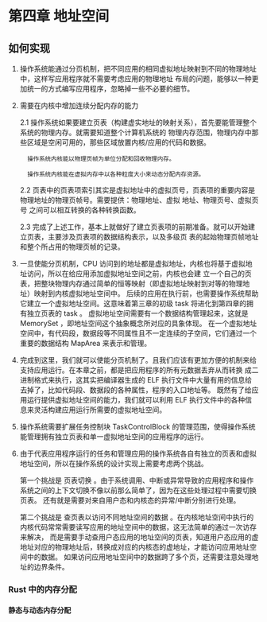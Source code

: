 # 第四章 地址空间

## 如何实现

1. 操作系统能通过分页机制，把不同应用的相同虚拟地址映射到不同的物理地址中，这样写应用程序就不需要考虑应用的物理地址
布局的问题，能够以一种更加统一的方式编写应用程序，忽略掉一些不必要的细节。

2. 需要在内核中增加连续分配内存的能力
    
     2.1 操作系统如果要建立页表（构建虚实地址的映射关系），首先要能管理整个系统的物理内存。就需要知道整个计算机系统的
        物理内存范围，物理内存中那些区域是空闲可用的，那些区域放置内核/应用的代码和数据。
        
         操作系统内核能以物理页帧为单位分配和回收物理内存。

         操作系统内核能在虚拟内存中以各种粒度大小来动态分配内存资源。

     2.2 页表中的页表项索引其实是虚拟地址中的虚拟页号，页表项的重要内容是物理地址的物理页帧号。需要提供：物理地址、虚拟
        地址、物理页号、虚拟页号 之间可以相互转换的各种转换函数。

     2.3 完成了上述工作，基本上就做好了建立页表项的前期准备。就可以开始建立页表，主要涉及页表项的数据结构表示，以及多级页
        表的起始物理页帧地址和整个所占用的物理页帧的记录。

3. 一旦使能分页机制，CPU 访问到的地址都是虚拟地址，内核也将基于虚拟地址访问，所以在给应用添加虚拟地址空间之前，内核也会建
    立一个自己的页表，把整块物理内存通过简单的恒等映射（即虚拟地址映射到对等的物理地址）映射到内核虚拟地址空间中。
    后续的应用在执行前，也需要操作系统帮助它建立一个虚拟地址空间。这意味着第三章的初级 task 将进化到第四章的拥有独立页表的 task 。
    虚拟地址空间需要有一个数据结构管理起来，这就是 MemorySet ，即地址空间这个抽象概念所对应的具象体现。
    在一个虚拟地址空间中，有代码段，数据段等不同属性且不一定连续的子空间，它们通过一个重要的数据结构 MapArea 来表示和管理。

4. 完成到这里，我们就可以使能分页机制了。且我们应该有更加方便的机制来给支持应用运行。在本章之前，都是把应用程序的所有元数据丢弃从而转换
    成二进制格式来执行，这其实把编译器生成的 ELF 执行文件中大量有用的信息给去掉了，比如代码段、数据段的各种属性，程序的入口地址等。
    既然有了给应用运行提供虚拟地址空间的能力，我们就可以利用 ELF 执行文件中的各种信息来灵活构建应用运行所需要的虚拟地址空间。

5. 操作系统需要扩展任务控制块 TaskControlBlock 的管理范围，使得操作系统能管理拥有独立页表和单一虚拟地址空间的应用程序的运行。

6. 由于代表应用程序运行的任务和管理应用的操作系统各自有独立的页表和虚拟地址空间，所以在操作系统的设计实现上需要考虑两个挑战。

     第一个挑战是 页表切换 。由于系统调用、中断或异常导致的应用程序和操作系统之间的上下文切换不像以前那么简单了，因为在这些处理过程中需要切换页表。
     还有就是需要对来自用户态和内核态的异常/中断分别进行处理。
    
     第二个挑战是 查页表以访问不同地址空间的数据 。在内核地址空间中执行的内核代码常常需要读写应用的地址空间中的数据，这无法简单的通过一次访存来解决，
     而是需要手动查用户态应用的地址空间的页表，知道用户态应用的虚地址对应的物理地址后，转换成对应的内核态的虚地址，才能访问应用地址空间中的数据。
     如果访问应用地址空间中的数据跨了多个页，还需要注意处理地址的边界条件。

### Rust 中的内存分配

#### 静态与动态内存分配

